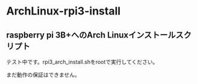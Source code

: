 # ArchLinux-rpi3-install

## raspberry pi 3B+へのArch Linuxインストールスクリプト

テスト中です。rpi3_arch_install.shをrootで実行してください。

まだ動作の保証はできません。
